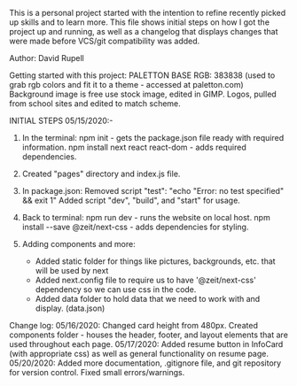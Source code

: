 This is a personal project started with the intention to refine recently picked up skills and to learn more.
This file shows initial steps on how I got the project up and running, as well as a changelog that
displays changes that were made before VCS/git compatibility was added.

Author: David Rupell

Getting started with this project:
PALETTON BASE RGB: 383838 (used to grab rgb colors and fit it to a theme - accessed at paletton.com)
Background image is free use stock image, edited in GIMP.
Logos, pulled from school sites and edited to match scheme.

INITIAL STEPS 05/15/2020:-
1) In the terminal:
    npm init - gets the package.json file ready with required information.
    npm install next react react-dom - adds required dependencies.

2) Created "pages" directory and index.js file.

3) In package.json:
    Removed script "test": "echo \"Error: no test specified\" && exit 1"
    Added script "dev", "build", and "start" for usage.

4) Back to terminal:
    npm run dev - runs the website on local host.
    npm install --save @zeit/next-css - adds dependencies for styling.

5) Adding components and more:
    - Added static folder for things like pictures, backgrounds, etc. that will be used by next
    - Added next.config file to require us to have '@zeit/next-css' dependency so we can use css in the code.
    - Added data folder to hold data that we need to work with and display. (data.json)

Change log:
05/16/2020:
    Changed card height from 480px.
    Created components folder - houses the header, footer, and layout elements that are used throughout each page.
05/17/2020:
    Added resume button in InfoCard (with appropriate css) as well as general functionality on resume page.
05/20/2020:
    Added more documentation, .gitignore file, and git repository for version control.
    Fixed small errors/warnings.



